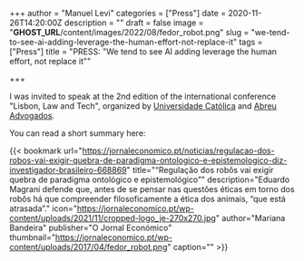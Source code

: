 +++
author = "Manuel Levi"
categories = ["Press"]
date = 2020-11-26T14:20:00Z
description = ""
draft = false
image = "__GHOST_URL__/content/images/2022/08/fedor_robot.png"
slug = "we-tend-to-see-ai-adding-leverage-the-human-effort-not-replace-it"
tags = ["Press"]
title = "PRESS: \"We tend to see AI adding leverage the human effort, not replace it\""

+++


I was invited to speak at the 2nd edition of the international conference "Lisbon, Law and Tech", organized by [Universidade Católica](https://catolicalaw.fd.lisboa.ucp.pt/events/2nd-edition-lisbon-law-tech-1436) and [Abreu Advogados](https://abreuadvogados.com/en/knowledge/events/abreu-en/lisbon-law-and-tech-2nd-edition/).

You can read a short summary here:

{{< bookmark url="https://jornaleconomico.pt/noticias/regulacao-dos-robos-vai-exigir-quebra-de-paradigma-ontologico-e-epistemologico-diz-investigador-brasileiro-668869" title="“Regulação dos robôs vai exigir quebra de paradigma ontológico e epistemológico”" description="Eduardo Magrani defende que, antes de se pensar nas questões éticas em torno dos robôs há que compreender filosoficamente a ética dos animais, “que está atrasada”." icon="https://jornaleconomico.pt/wp-content/uploads/2021/11/cropped-logo_je-270x270.jpg" author="Mariana Bandeira" publisher="O Jornal Económico" thumbnail="https://jornaleconomico.pt/wp-content/uploads/2017/04/fedor_robot.png" caption="" >}}



